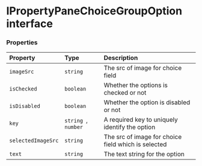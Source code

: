 # IPropertyPaneChoiceGroupOption interface










### Properties

| Property	   | Type	| Description|
|:-------------|:-------|:-----------|
|`imageSrc`      | `string` | The src of image for choice field |
|`isChecked`      | `boolean` | Whether the options is checked or not |
|`isDisabled`      | `boolean` | Whether the option is disabled or not |
|`key`      | `string `,` number` | A required key to uniquely identify the option |
|`selectedImageSrc`      | `string` | The src of image for choice field which is selected |
|`text`      | `string` | The text string for the option |





